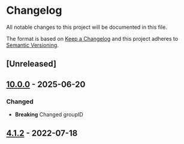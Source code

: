 # Changelog

All notable changes to this project will be documented in this file.

The format is based on [Keep a Changelog](https://keepachangelog.com/en/1.0.0/) and this project adheres to [Semantic Versioning](https://semver.org/spec/v2.0.0.html).

## [Unreleased]

## [10.0.0](https://github.com/dbmdz/digitalcollections-commons/releases/tag/10.0.0) - 2025-06-20

### Changed

- **Breaking** Changed groupID

## [4.1.2](https://github.com/dbmdz/digitalcollections-commons/releases/tag/dc-commons-server-4.1.2) - 2022-07-18
